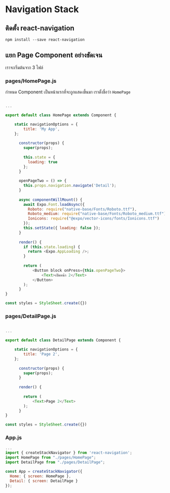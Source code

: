 
# Navigation Stack

## ติดตั้ง react-navigation

```
npm install --save react-navigation
```

## แยก Page Component อย่างชัดเจน

เราจะเริ่มต้นจาก 3 ไฟล์

### pages/HomePage.js

กำหนด Component เป็นหน้าแรกที่จะถูกแสดงขึ้นมา เราตั้งชื่อว่า `HomePage`

```javascript

...

export default class HomePage extends Component {

    static navigationOptions = {
        title: 'My App',
    };
    
      constructor(props) {
        super(props);
    
        this.state = {
          loading: true
        };
      }
    
      openPageTwo = () => {
        this.props.navigation.navigate('Detail');
      }
    
      async componentWillMount() {
        await Expo.Font.loadAsync({
          Roboto: require("native-base/Fonts/Roboto.ttf"),
          Roboto_medium: require("native-base/Fonts/Roboto_medium.ttf"),
          Ionicons: require("@expo/vector-icons/fonts/Ionicons.ttf")
        });
        this.setState({ loading: false });
      }
    
      render() {
        if (this.state.loading) {
          return <Expo.AppLoading />;
        }
    
        return (
            <Button block onPress={this.openPageTwo}>
                <Text>เปิดหน้า 2</Text>
            </Button>    
        );
      }
}

const styles = StyleSheet.create({})
```

### pages/DetailPage.js

```javascript

...

export default class DetailPage extends Component {

    static navigationOptions = {
        title: 'Page 2',
    };
    
      constructor(props) {
        super(props);
      }
    
      render() {
        
        return (
            <Text>Page 2</Text>  
        );
      }
}

const styles = StyleSheet.create({})
```

### App.js

```javascript
...
import { createStackNavigator } from 'react-navigation';
import HomePage from "./pages/HomePage";
import DetailPage from "./pages/DetailPage";

const App = createStackNavigator({
  Home: { screen: HomePage },
  Detail: { screen: DetailPage }
});

```